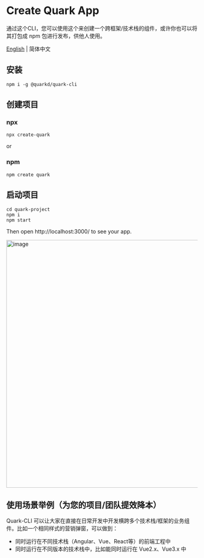 # Create Quark App

通过这个CLI，您可以使用这个来创建一个跨框架/技术栈的组件，或许你也可以将其打包成 npm 包进行发布，供他人使用。

[English](./README.md) | 简体中文

## 安装

```
npm i -g @quarkd/quark-cli
```

## 创建项目

### npx

```
npx create-quark
```

or

### npm

```
npm create quark
```

## 启动项目

```
cd quark-project
npm i
npm start
```

Then open http://localhost:3000/ to see your app.

<img width="650" alt="image" src="https://user-images.githubusercontent.com/14307551/198551050-ce7d81c7-8aa8-413a-a42a-130471f399b1.png">

## 使用场景举例（为您的项目/团队提效降本）

Quark-CLI 可以让大家在直接在日常开发中开发横跨多个技术栈/框架的业务组件。比如一个相同样式的营销弹窗，可以做到：

- 同时运行在不同技术栈（Angular、Vue、React等）的前端工程中
- 同时运行在不同版本的技术栈中，比如能同时运行在 Vue2.x、Vue3.x 中

